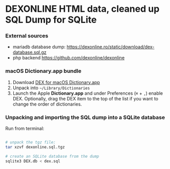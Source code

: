 # DEXONLINE HTML data, cleaned up SQL Dump for SQLite

### External sources
- mariadb database dump: https://dexonline.ro/static/download/dex-database.sql.gz
- php backend https://github.com/dexonline/dexonline

### macOS Dictionary.app bundle

1. Download [DEX for macOS Dictionary.app](https://mega.nz/file/DggFxDqZ#bhXEfZUJemFcQUTPHjePjYUFicnjwNZ46oQZfI2bCfA)
2. Unpack into `~/Library/Dictionaries`
3. Launch the Apple **Dictionary.app** and under Preferences (`⌘` + `,`) enable DEX. Optionally, drag the DEX item to the top of the list if you want to change the order of dictionaries.

### Unpacking and importing the SQL dump into a SQLite database

Run from terminal:

```bash

# unpack the tgz file:
tar xzvf dexonline.sql.tgz

# create an SQLite database from the dump
sqlite3 DEX.db < dex.sql
```
